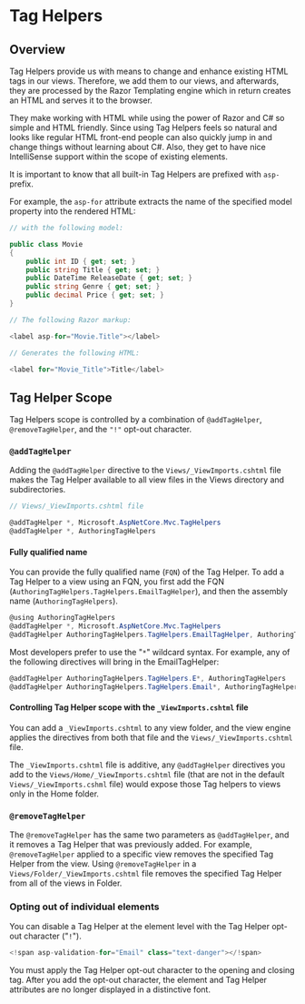 # Tag Helpers

## Overview

Tag Helpers provide us with means to change and enhance existing HTML tags in our views. Therefore, we add them to our views, and afterwards, they are processed by the Razor Templating engine which in return creates an HTML and serves it to the browser.

They make working with HTML while using the power of Razor and C# so simple and HTML friendly. Since using Tag Helpers feels so natural and looks like regular HTML front-end people can also quickly jump in and change things without learning about C#. Also, they get to have nice IntelliSense support within the scope of existing elements.

It is important to know that all built-in Tag Helpers are prefixed with `asp-` prefix.

For example, the `asp-for` attribute extracts the name of the specified model property into the rendered HTML:

```csharp
// with the following model:

public class Movie
{
    public int ID { get; set; }
    public string Title { get; set; }
    public DateTime ReleaseDate { get; set; }
    public string Genre { get; set; }
    public decimal Price { get; set; }
}

// The following Razor markup:

<label asp-for="Movie.Title"></label>

// Generates the following HTML:

<label for="Movie_Title">Title</label>

```

## Tag Helper Scope

Tag Helpers scope is controlled by a combination of `@addTagHelper`, `@removeTagHelper`, and the `"!"` opt-out character.

### `@addTagHelper`

Adding the `@addTagHelper` directive to the `Views/_ViewImports.cshtml` file makes the Tag Helper available to all view files in the Views directory and subdirectories.

```csharp
// Views/_ViewImports.cshtml file

@addTagHelper *, Microsoft.AspNetCore.Mvc.TagHelpers
@addTagHelper *, AuthoringTagHelpers
```

#### Fully qualified name

You can provide the fully qualified name (`FQN`) of the Tag Helper. To add a Tag Helper to a view using an FQN, you first add the FQN (`AuthoringTagHelpers.TagHelpers.EmailTagHelper`), and then the assembly name (`AuthoringTagHelpers`).

```csharp
@using AuthoringTagHelpers
@addTagHelper *, Microsoft.AspNetCore.Mvc.TagHelpers
@addTagHelper AuthoringTagHelpers.TagHelpers.EmailTagHelper, AuthoringTagHelpers
```

Most developers prefer to use the "`*`" wildcard syntax. For example, any of the following directives will bring in the EmailTagHelper:

```csharp
@addTagHelper AuthoringTagHelpers.TagHelpers.E*, AuthoringTagHelpers
@addTagHelper AuthoringTagHelpers.TagHelpers.Email*, AuthoringTagHelpers
```

#### Controlling Tag Helper scope with the `_ViewImports.cshtml` file

You can add a `_ViewImports.cshtml` to any view folder, and the view engine applies the directives from both that file and the `Views/_ViewImports.cshtml` file.

The `_ViewImports.cshtml` file is additive, any `@addTagHelper` directives you add to the `Views/Home/_ViewImports.cshtml` file (that are not in the default `Views/_ViewImports.cshml` file) would expose those Tag helpers to views only in the Home folder.

### `@removeTagHelper`

The `@removeTagHelper` has the same two parameters as `@addTagHelper`, and it removes a Tag Helper that was previously added. For example, `@removeTagHelper` applied to a specific view removes the specified Tag Helper from the view. Using `@removeTagHelper` in a `Views/Folder/_ViewImports.cshtml` file removes the specified Tag Helper from all of the views in Folder.

### Opting out of individual elements

You can disable a Tag Helper at the element level with the Tag Helper opt-out character ("`!`").

```csharp
<!span asp-validation-for="Email" class="text-danger"></!span>
```

You must apply the Tag Helper opt-out character to the opening and closing tag. After you add the opt-out character, the element and Tag Helper attributes are no longer displayed in a distinctive font.